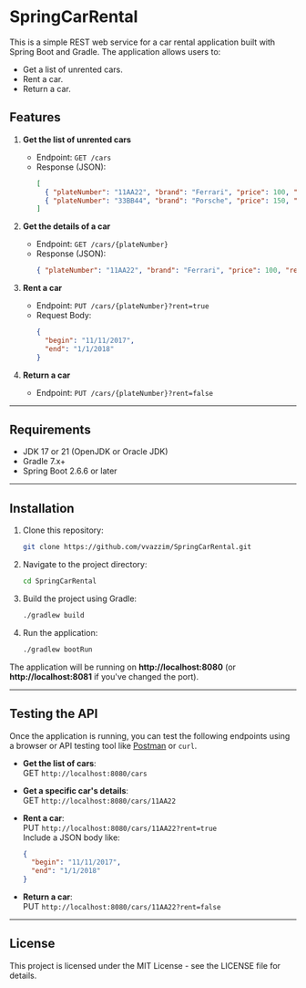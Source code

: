 
# SpringCarRental

This is a simple REST web service for a car rental application built with Spring Boot and Gradle. The application allows users to:

- Get a list of unrented cars.
- Rent a car.
- Return a car.

## Features

1. **Get the list of unrented cars**  
   - Endpoint: `GET /cars`  
   - Response (JSON):
     ```json
     [
       { "plateNumber": "11AA22", "brand": "Ferrari", "price": 100, "rented": false },
       { "plateNumber": "33BB44", "brand": "Porsche", "price": 150, "rented": false }
     ]
     ```

2. **Get the details of a car**  
   - Endpoint: `GET /cars/{plateNumber}`  
   - Response (JSON):
     ```json
     { "plateNumber": "11AA22", "brand": "Ferrari", "price": 100, "rented": false }
     ```

3. **Rent a car**  
   - Endpoint: `PUT /cars/{plateNumber}?rent=true`  
   - Request Body:
     ```json
     {
       "begin": "11/11/2017",
       "end": "1/1/2018"
     }
     ```

4. **Return a car**  
   - Endpoint: `PUT /cars/{plateNumber}?rent=false`

---

## Requirements

- JDK 17 or 21 (OpenJDK or Oracle JDK)
- Gradle 7.x+
- Spring Boot 2.6.6 or later

---

## Installation

1. Clone this repository:
   ```bash
   git clone https://github.com/vvazzim/SpringCarRental.git
   ```

2. Navigate to the project directory:
   ```bash
   cd SpringCarRental
   ```

3. Build the project using Gradle:
   ```bash
   ./gradlew build
   ```

4. Run the application:
   ```bash
   ./gradlew bootRun
   ```

The application will be running on **http://localhost:8080** (or **http://localhost:8081** if you've changed the port).

---

## Testing the API

Once the application is running, you can test the following endpoints using a browser or API testing tool like [Postman](https://www.postman.com/) or `curl`.

- **Get the list of cars**:  
  GET `http://localhost:8080/cars`

- **Get a specific car's details**:  
  GET `http://localhost:8080/cars/11AA22`

- **Rent a car**:  
  PUT `http://localhost:8080/cars/11AA22?rent=true`  
  Include a JSON body like:
  ```json
  {
    "begin": "11/11/2017",
    "end": "1/1/2018"
  }
  ```

- **Return a car**:  
  PUT `http://localhost:8080/cars/11AA22?rent=false`

---

## License

This project is licensed under the MIT License - see the LICENSE file for details.
